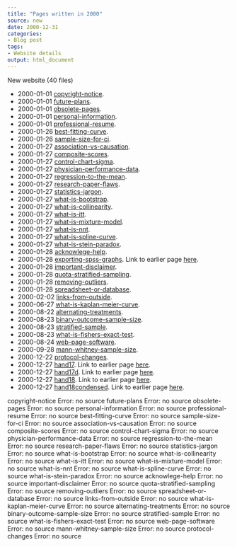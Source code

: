 ```yaml
---
title: "Pages written in 2000"
source: new
date: 2000-12-31
categories:
- Blog post
tags:
- Website details
output: html_document
---
```

New website (40 files)

+ 2000-01-01 [copyright-notice](http://new.pmean.com/copyright-notice/).   
+ 2000-01-01 [future-plans](http://new.pmean.com/future-plans/).   
+ 2000-01-01 [obsolete-pages](http://new.pmean.com/obsolete-pages/).   
+ 2000-01-01 [personal-information](http://new.pmean.com/personal-information/).   
+ 2000-01-01 [professional-resume](http://new.pmean.com/professional-resume/).   
+ 2000-01-26 [best-fitting-curve](http://new.pmean.com/best-fitting-curve/).   
+ 2000-01-26 [sample-size-for-ci](http://new.pmean.com/sample-size-for-ci/).   
+ 2000-01-27 [association-vs-causation](http://new.pmean.com/association-vs-causation/).   
+ 2000-01-27 [composite-scores](http://new.pmean.com/composite-scores/).   
+ 2000-01-27 [control-chart-sigma](http://new.pmean.com/control-chart-sigma/).   
+ 2000-01-27 [physician-performance-data](http://new.pmean.com/physician-performance-data/).   
+ 2000-01-27 [regression-to-the-mean](http://new.pmean.com/regression-to-the-mean/).   
+ 2000-01-27 [research-paper-flaws](http://new.pmean.com/research-paper-flaws/).   
+ 2000-01-27 [statistics-jargon](http://new.pmean.com/statistics-jargon/).   
+ 2000-01-27 [what-is-bootstrap](http://new.pmean.com/what-is-bootstrap/).   
+ 2000-01-27 [what-is-collinearity](http://new.pmean.com/what-is-collinearity/).   
+ 2000-01-27 [what-is-itt](http://new.pmean.com/what-is-itt/).   
+ 2000-01-27 [what-is-mixture-model](http://new.pmean.com/what-is-mixture-model/).   
+ 2000-01-27 [what-is-nnt](http://new.pmean.com/what-is-nnt/).   
+ 2000-01-27 [what-is-spline-curve](http://new.pmean.com/what-is-spline-curve/).   
+ 2000-01-27 [what-is-stein-paradox](http://new.pmean.com/what-is-stein-paradox/).   
+ 2000-01-28 [acknowlege-help](http://new.pmean.com/acknowlege-help/).   
+ 2000-01-28 [exporting-spss-graphs](http://new.pmean.com/exporting-spss-graphs/). Link to earlier page [here](http://www.pmean.com/00/export.html).  
+ 2000-01-28 [important-disclaimer](http://new.pmean.com/important-disclaimer/).   
+ 2000-01-28 [quota-stratified-sampling](http://new.pmean.com/quota-stratified-sampling/).   
+ 2000-01-28 [removing-outliers](http://new.pmean.com/removing-outliers/).   
+ 2000-01-28 [spreadsheet-or-database](http://new.pmean.com/spreadsheet-or-database/).   
+ 2000-02-02 [links-from-outside](http://new.pmean.com/links-from-outside/).   
+ 2000-06-27 [what-is-kaplan-meier-curve](http://new.pmean.com/what-is-kaplan-meier-curve/).   
+ 2000-08-22 [alternating-treatments](http://new.pmean.com/alternating-treatments/).   
+ 2000-08-23 [binary-outcome-sample-size](http://new.pmean.com/binary-outcome-sample-size/).   
+ 2000-08-23 [stratified-sample](http://new.pmean.com/stratified-sample/).   
+ 2000-08-23 [what-is-fishers-exact-test](http://new.pmean.com/what-is-fishers-exact-test/).   
+ 2000-08-24 [web-page-software](http://new.pmean.com/web-page-software/).   
+ 2000-09-28 [mann-whitney-sample-size](http://new.pmean.com/mann-whitney-sample-size/).   
+ 2000-12-22 [protocol-changes](http://new.pmean.com/protocol-changes/).   
+ 2000-12-27 [hand17](http://new.pmean.com/hand17/). Link to earlier page [here](http://www.pmean.com/07/hand17.htm).  
+ 2000-12-27 [hand17d](http://new.pmean.com/hand17d/). Link to earlier page [here](http://www.pmean.com/07/hand17d.htm).  
+ 2000-12-27 [hand18](http://new.pmean.com/hand18/). Link to earlier page [here](http://www.pmean.com/07/hand18.htm).  
+ 2000-12-27 [hand18condensed](http://new.pmean.com/hand18condensed/). Link to earlier page [here](http://www.pmean.com/07/hand18condensed.htm).  


copyright-notice Error: no source
future-plans Error: no source
obsolete-pages Error: no source
personal-information Error: no source
professional-resume Error: no source
best-fitting-curve Error: no source
sample-size-for-ci Error: no source
association-vs-causation Error: no source
composite-scores Error: no source
control-chart-sigma Error: no source
physician-performance-data Error: no source
regression-to-the-mean Error: no source
research-paper-flaws Error: no source
statistics-jargon Error: no source
what-is-bootstrap Error: no source
what-is-collinearity Error: no source
what-is-itt Error: no source
what-is-mixture-model Error: no source
what-is-nnt Error: no source
what-is-spline-curve Error: no source
what-is-stein-paradox Error: no source
acknowlege-help Error: no source
important-disclaimer Error: no source
quota-stratified-sampling Error: no source
removing-outliers Error: no source
spreadsheet-or-database Error: no source
links-from-outside Error: no source
what-is-kaplan-meier-curve Error: no source
alternating-treatments Error: no source
binary-outcome-sample-size Error: no source
stratified-sample Error: no source
what-is-fishers-exact-test Error: no source
web-page-software Error: no source
mann-whitney-sample-size Error: no source
protocol-changes Error: no source
